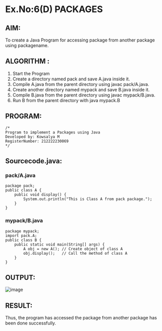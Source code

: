 # Ex.No:6(D) PACKAGES
## AIM:
  To create a Java Program for accessing package from another package using packagename.
 
## ALGORITHM :
1.	Start the Program
2.	Create a directory named pack and save A.java inside it.
2.	Compile A.java from the parent directory using javac pack/A.java.
3.	Create another directory named mypack and save B.java inside it.
4.	Compile B.java from the parent directory using javac mypack/B.java.
5.	Run B from the parent directory with java mypack.B


## PROGRAM:
 ```
/*
Program to implement a Packages using Java
Developed by: Kowsalya M
RegisterNumber: 212222230069
*/
```

## Sourcecode.java:
### pack/A.java
```
package pack; 
public class A {
    public void display() {
        System.out.println("This is Class A from pack package.");
    }
}
```
### mypack/B.java
```
package mypack;
import pack.A; 
public class B {
    public static void main(String[] args) {
        A obj = new A(); // Create object of class A
        obj.display();   // Call the method of class A
    }
}
```
## OUTPUT:

![image](https://github.com/user-attachments/assets/081c79ac-9896-478f-86c1-bfad3088682f)


## RESULT:
Thus, the program has accessed the package from another package has been done successfully.

